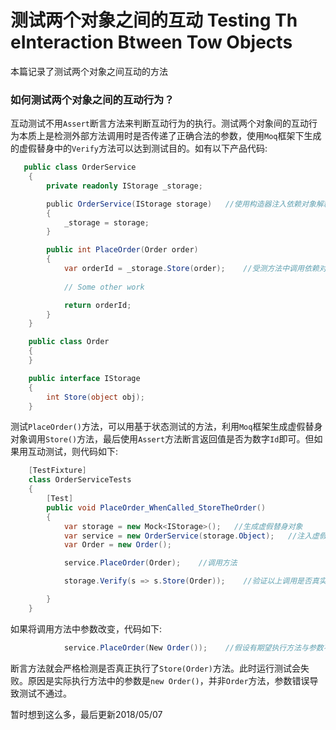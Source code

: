 # 测试两个对象之间的互动 Testing Th eInteraction Btween Tow Objects
本篇记录了测试两个对象之间互动的方法

### 如何测试两个对象之间的互动行为？
互动测试不用`Assert`断言方法来判断互动行为的执行。测试两个对象间的互动行为本质上是检测外部方法调用时是否传递了正确合法的参数，使用`Moq`框架下生成的虚假替身中的`Verify`方法可以达到测试目的。如有以下产品代码:
```c#
   public class OrderService
    {
        private readonly IStorage _storage;

        public OrderService(IStorage storage)   //使用构造器注入依赖对象解耦
        {
            _storage = storage;
        }

        public int PlaceOrder(Order order)
        {
            var orderId = _storage.Store(order);    //受测方法中调用依赖对象中的方法(外部资源)
            
            // Some other work

            return orderId; 
        }
    }

    public class Order
    {
    }

    public interface IStorage
    {
        int Store(object obj);
    }
```
测试`PlaceOrder()`方法，可以用基于状态测试的方法，利用`Moq`框架生成虚假替身对象调用`Store()`方法，最后使用`Assert`方法断言返回值是否为数字`Id`即可。但如果用互动测试，则代码如下:
```c#
    [TestFixture]
    class OrderServiceTests
    {
        [Test]
        public void PlaceOrder_WhenCalled_StoreTheOrder()
        {
            var storage = new Mock<IStorage>();   //生成虚假替身对象
            var service = new OrderService(storage.Object);   //注入虚假对象
            var Order = new Order();

            service.PlaceOrder(Order);    //调用方法

            storage.Verify(s => s.Store(Order));    //验证以上调用是否真实调用了Store()方法

        }
    }
```
如果将调用方法中参数改变，代码如下:
```c#
            service.PlaceOrder(New Order());    //假设有期望执行方法与参数不变，执行方法参数与期望不符的情况
```
断言方法就会严格检测是否真正执行了`Store(Order)`方法。此时运行测试会失败。原因是实际执行方法中的参数是`new Order()`，并非`Order`方法，参数错误导致测试不通过。

暂时想到这么多，最后更新2018/05/07

